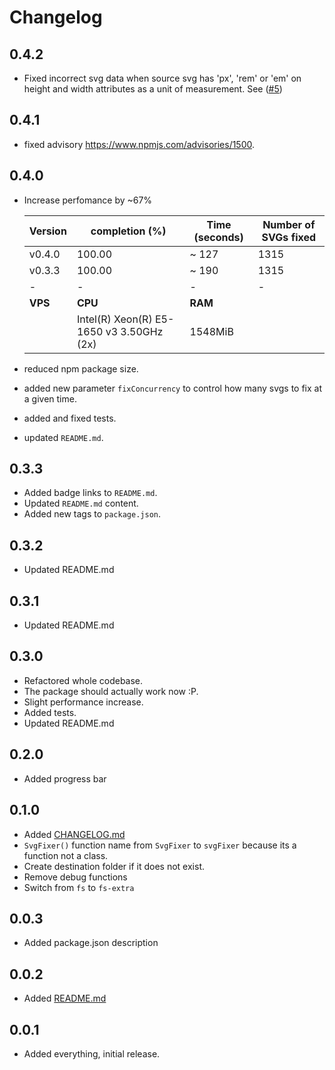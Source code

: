 # Changelog

## 0.4.2

- Fixed incorrect svg data when source svg has 'px', 'rem' or 'em' on height and width attributes as a unit of measurement. See ([#5](https://github.com/oslllo/svg-fixer/issues/5))

## 0.4.1

- fixed advisory https://www.npmjs.com/advisories/1500.

## 0.4.0

- Increase perfomance by ~67%

    |Version|completion (%)|Time (seconds)|Number of SVGs fixed|
    |------|------|-----|-----|
    |v0.4.0|100.00|~ 127|1315|
    |v0.3.3|100.00|~ 190|1315|
    |-|-|-|-|
    |**VPS**|**CPU**|**RAM**|||
    ||Intel(R) Xeon(R) E5-1650 v3 3.50GHz (2x) | 1548MiB|||

- reduced npm package size.
- added new parameter `fixConcurrency` to control how many svgs to fix at a given time.
- added and fixed tests.
- updated `README.md`.

## 0.3.3

- Added badge links to `README.md`.
- Updated `README.md` content.
- Added new tags to `package.json`.

## 0.3.2

- Updated README.md

## 0.3.1

- Updated README.md

## 0.3.0

- Refactored whole codebase.
- The package should actually work now :P.
- Slight performance increase.
- Added tests.
- Updated README.md

## 0.2.0

- Added progress bar

## 0.1.0

- Added [CHANGELOG.md](https://github.com/oslllo/svg-fixer/blob/master/CHANGELOG.md)
- `SvgFixer()` function name from `SvgFixer` to `svgFixer` because its a function not a class.
- Create destination folder if it does not exist.
- Remove debug functions
- Switch from `fs` to `fs-extra`

## 0.0.3

- Added package.json description

## 0.0.2

- Added [README.md](https://github.com/oslllo/svg-fixer/blob/master/README.md)

## 0.0.1

- Added everything, initial release.
